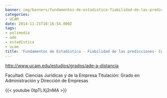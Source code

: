 ```yaml
---
banner: img/banners/fundamentos-de-estadistica-fiabilidad-de-las-predicciones--conchi-perez.jpg
categories:
- UCAM
date: 2014-11-21T10:16:54.000Z
tags:
- polimedia
- ade
- estadística
- ucam
title: 'Fundamentos de Estadística - Fiabilidad de las predicciones- Conchi Pérez'
---
```


http://www.ucam.edu/estudios/grados/ade-a-distancia

Facultad: Ciencias Jurídicas y de la Empresa
Titulación: Grado en Administración y Dirección de Empresas

{{< youtube 0tpTLXj2nMA >}}
